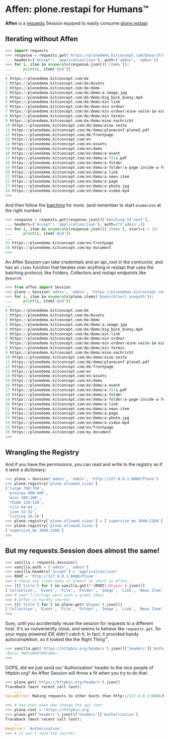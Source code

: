 <!--
SPDX-FileCopyrightText: 2021 Centrum Wiskunde en Informatica

SPDX-License-Identifier: CC0-1.0
-->

# Affen: plone.restapi for Humans™

**Affen** is a [requests](https://docs.python-requests.org) Session equiped to
easily consume [plone.restapi](https://plonerestapi.readthedocs.io)

## Iterating without Affen

```python
>>> import requests
>>> response = requests.get('https://plonedemo.kitconcept.com/@search?sort_on=path',
... headers={'Accept': 'application/json'}, auth=('admin', 'admin'))
>>> for i, item in enumerate(response.json()['items']):
...     print(i, item['@id'])
...
0 https://plonedemo.kitconcept.com/de
1 https://plonedemo.kitconcept.com/de/Assets
2 https://plonedemo.kitconcept.com/de/demo
3 https://plonedemo.kitconcept.com/de/demo/a-image.jpg
4 https://plonedemo.kitconcept.com/de/demo/big_buck_bunny.mp4
5 https://plonedemo.kitconcept.com/de/demo/ein-link
6 https://plonedemo.kitconcept.com/de/demo/ein-ordner
7 https://plonedemo.kitconcept.com/de/demo/ein-ordner/eine-seite-in-einem-ordner
8 https://plonedemo.kitconcept.com/de/demo/ein-termin
9 https://plonedemo.kitconcept.com/de/demo/eine-nachricht
10 https://plonedemo.kitconcept.com/de/demo/eine-seite
11 https://plonedemo.kitconcept.com/de/demo/ploneconf-plone5.pdf
12 https://plonedemo.kitconcept.com/de/frontpage
13 https://plonedemo.kitconcept.com/en
14 https://plonedemo.kitconcept.com/en/assets
15 https://plonedemo.kitconcept.com/en/demo
16 https://plonedemo.kitconcept.com/en/demo/a-event
17 https://plonedemo.kitconcept.com/en/demo/a-file.pdf
18 https://plonedemo.kitconcept.com/en/demo/a-folder
19 https://plonedemo.kitconcept.com/en/demo/a-folder/a-page-inside-a-folder
20 https://plonedemo.kitconcept.com/en/demo/a-link
21 https://plonedemo.kitconcept.com/en/demo/a-news-item
22 https://plonedemo.kitconcept.com/en/demo/a-page
23 https://plonedemo.kitconcept.com/en/demo/a-photo.jpg
24 https://plonedemo.kitconcept.com/en/demo/a-video.mp4
>>>
```

And then follow the [batching](https://plonerestapi.readthedocs.io/en/latest/batching.html) for more.
(and remember to start `enumerate` at the right number)

```python
>>> response = requests.get(response.json()['batching']['next'],
... headers={'Accept': 'application/json'}, auth=2*('admin',))
>>> for i, item in enumerate(response.json()['items'], start=i + 1):
...     print(i, item['@id'])
...
25 https://plonedemo.kitconcept.com/en/frontpage
26 https://plonedemo.kitconcept.com/my-document
>>>
```

An Affen Session can take credentials and an api_root in the contructor, and
has an `items` function that iterates over anything in restapi that uses the
batching protocol; like Folders, Collectors and restapi endpoints like
`@search`:

```python
>>> from affen import Session
>>> plone = Session('admin', 'admin', 'https://plonedemo.kitconcept.com')
>>> for i, item in enumerate(plone.items('@search?sort_on=path')):
...     print(i, item['@id'])
...
0 https://plonedemo.kitconcept.com/de
1 https://plonedemo.kitconcept.com/de/Assets
2 https://plonedemo.kitconcept.com/de/demo
3 https://plonedemo.kitconcept.com/de/demo/a-image.jpg
4 https://plonedemo.kitconcept.com/de/demo/big_buck_bunny.mp4
5 https://plonedemo.kitconcept.com/de/demo/ein-link
6 https://plonedemo.kitconcept.com/de/demo/ein-ordner
7 https://plonedemo.kitconcept.com/de/demo/ein-ordner/eine-seite-in-einem-ordner
8 https://plonedemo.kitconcept.com/de/demo/ein-termin
9 https://plonedemo.kitconcept.com/de/demo/eine-nachricht
10 https://plonedemo.kitconcept.com/de/demo/eine-seite
11 https://plonedemo.kitconcept.com/de/demo/ploneconf-plone5.pdf
12 https://plonedemo.kitconcept.com/de/frontpage
13 https://plonedemo.kitconcept.com/en
14 https://plonedemo.kitconcept.com/en/assets
15 https://plonedemo.kitconcept.com/en/demo
16 https://plonedemo.kitconcept.com/en/demo/a-event
17 https://plonedemo.kitconcept.com/en/demo/a-file.pdf
18 https://plonedemo.kitconcept.com/en/demo/a-folder
19 https://plonedemo.kitconcept.com/en/demo/a-folder/a-page-inside-a-folder
20 https://plonedemo.kitconcept.com/en/demo/a-link
21 https://plonedemo.kitconcept.com/en/demo/a-news-item
22 https://plonedemo.kitconcept.com/en/demo/a-page
23 https://plonedemo.kitconcept.com/en/demo/a-photo.jpg
24 https://plonedemo.kitconcept.com/en/demo/a-video.mp4
25 https://plonedemo.kitconcept.com/en/frontpage
26 https://plonedemo.kitconcept.com/my-document
>>>
```

## Wrangling the Registry

And if you have the permissions, you can read and write to the registry as if it were a dictionary:

```python
>>> plone = Session('admin', 'admin', 'http://127.0.0.1:8080/Plone')
>>> plone.registry['plone.allowed_sizes']
['large 768:768',
 'preview 400:400',
 'mini 200:200',
 'thumb 128:128',
 'tile 64:64',
 'icon 32:32',
 'listing 16:16']
>>> plone.registry['plone.allowed_sizes'] = ['supersize_me 3840:2160']
>>> plone.registry['plone.allowed_sizes']
['supersize_me 3840:2160']
>>>
```

## But my requests.Session does almost the same!

```python
>>> vanilla = requests.Session()
>>> vanilla.auth = ('admin', 'admin')
>>> vanilla.headers['accept'] = 'application/json'
>>> ROOT = 'http://127.0.0.1:8080/Plone'
>>> # these two lines make it almost as short as Affen...
>>> [t['title'] for t in vanilla.get(f'{ROOT}/@types').json()]
['Collection', 'Event', 'File', 'Folder', 'Image', 'Link', 'News Item', 'Page']
>>> # see? f-strings were such a great idea!
>>> # Affen is hardly shorter
>>> [t['title'] for t in plone.get('@types').json()]
['Collection', 'Event', 'File', 'Folder', 'Image', 'Link', 'News Item', 'Page']
>>>
```

Sure, until you accidentally reuse the session for requests to a different
host. It's so conveniently close, and seems to behave like `requests.get`. So
your mypy powered IDE didn't catch it. In fact, it provided handy
autocompletion, so it looked like the Right Thing™.

```python
>>> vanilla.get('https://httpbin.org/headers').json()['headers']['Authorization']
'Basic YWRtaW46YWRtaW4='
>>>
```

OOPS, did we just send our 'Authorization' header to the nice people of httpbin.org?
An Affen Session will throw a fit when you try to do that:

```python
>>> plone.get('https://httpbin.org/headers').json()
Traceback (most recent call last):
    ...
ValueError: Making requests to other hosts than http://127.0.0.1:8080/Plone/ may leak credentials. Use a different requests.Session for those or change root

>>> # and even when whe change the api root
>>> plone.root = 'https://httpbin.org'
>>> plone.get('headers').json()['headers']['Authorization']
Traceback (most recent call last):
    ...
KeyError: 'Authorization'
>>> # it won't send the secrets
```
